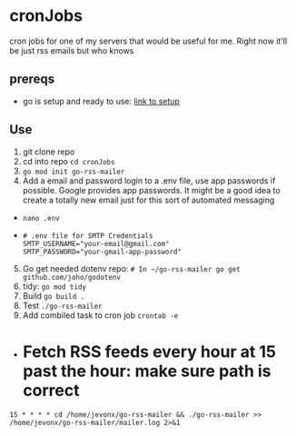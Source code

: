 # cronJobs
cron jobs for one of my servers that would be useful for me. Right now it'll be just rss emails but who knows 

## prereqs 
- go is setup and ready to use: [link to setup](https://docs.google.com/document/d/1QkiZEAUWcW6f5Ep73_DzvOcPKxTvfwbZX0M-cO0Id90/edit?usp=sharing)

## Use
1. git clone repo
2. cd into repo `cd cronJobs`
3. `go mod init go-rss-mailer`
4. Add a email and password login to a .env file, use app passwords if possible. Google provides app passwords. It might be a good idea to create a totally new email just for this sort of automated messaging
  - `nano .env`
  - ```
    # .env file for SMTP Credentials
    SMTP_USERNAME="your-email@gmail.com"
    SMTP_PASSWORD="your-gmail-app-password"
    ```
5. Go get needed dotenv repo: `# In ~/go-rss-mailer
go get github.com/joho/godotenv`
6. tidy: `go mod tidy`
5. Build `go build .`
6. Test `./go-rss-mailer`
7. Add combiled task to cron job `crontab -e`
  - # Fetch RSS feeds every hour at 15 past the hour: make sure path is correct
`15 * * * * cd /home/jevonx/go-rss-mailer && ./go-rss-mailer >> /home/jevonx/go-rss-mailer/mailer.log 2>&1`
